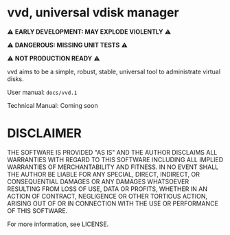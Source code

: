 # vvd, universal vdisk manager

⚠ **EARLY DEVELOPMENT: MAY EXPLODE VIOLENTLY** ⚠

⚠ **DANGEROUS: MISSING UNIT TESTS** ⚠

⚠ **NOT PRODUCTION READY** ⚠

vvd aims to be a simple, robust, stable, universal tool to administrate
virtual disks.

User manual: `docs/vvd.1`

Technical Manual: Coming soon

# DISCLAIMER

THE SOFTWARE IS PROVIDED "AS IS" AND THE AUTHOR DISCLAIMS ALL WARRANTIES WITH
REGARD TO THIS SOFTWARE INCLUDING ALL IMPLIED WARRANTIES OF MERCHANTABILITY AND
FITNESS. IN NO EVENT SHALL THE AUTHOR BE LIABLE FOR ANY SPECIAL, DIRECT,
INDIRECT, OR CONSEQUENTIAL DAMAGES OR ANY DAMAGES WHATSOEVER RESULTING FROM
LOSS OF USE, DATA OR PROFITS, WHETHER IN AN ACTION OF CONTRACT, NEGLIGENCE OR
OTHER TORTIOUS ACTION, ARISING OUT OF OR IN CONNECTION WITH THE USE OR
PERFORMANCE OF THIS SOFTWARE.

For more information, see LICENSE.